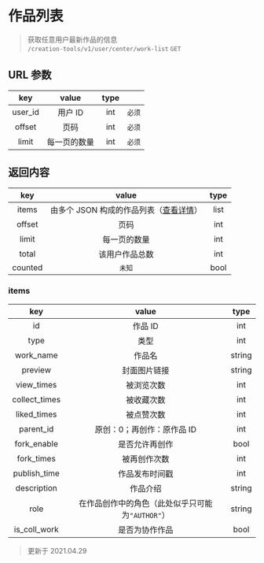 # 作品列表

> 获取任意用户最新作品的信息  
> `/creation-tools/v1/user/center/work-list` `GET`

## URL 参数

|   key   |    value     | type |        |
| :-----: | :----------: | :--: | :----: |
| user_id |   用户 ID    | int  | `必须` |
| offset  |     页码     | int  | `必须` |
|  limit  | 每一页的数量 | int  | `必须` |

## 返回内容

|   key   |                      value                       | type |
| :-----: | :----------------------------------------------: | :--: |
|  items  | 由多个 JSON 构成的作品列表（[查看详情](#items)） | list |
| offset  |                       页码                       | int  |
|  limit  |                   每一页的数量                   | int  |
|  total  |                  该用户作品总数                  | int  |
| counted |                      `未知`                      | bool |

### items

|      key      |                      value                       |  type  |
| :-----------: | :----------------------------------------------: | :----: |
|      id       |                     作品 ID                      |  int   |
|     type      |                       类型                       |  int   |
|   work_name   |                      作品名                      | string |
|    preview    |                   封面图片链接                   | string |
|  view_times   |                    被浏览次数                    |  int   |
| collect_times |                    被收藏次数                    |  int   |
|  liked_times  |                    被点赞次数                    |  int   |
|   parent_id   |            原创：0；再创作：原作品 ID            |  int   |
|  fork_enable  |                  是否允许再创作                  |  bool  |
|  fork_times   |                   被再创作次数                   |  int   |
| publish_time  |                  作品发布时间戳                  |  int   |
|  description  |                     作品介绍                     | string |
|     role      | 在作品创作中的角色（此处似乎只可能为`"AUTHOR"`） | string |
| is_coll_work  |                  是否为协作作品                  |  bool  |

> 更新于 2021.04.29
